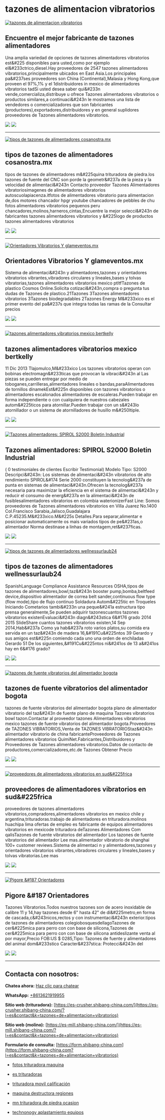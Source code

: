 # tazones de alimentacion vibratorios

<a href="https://swt.shibang-china.com/?l=es&img&k=tazones+de+alimentacion+vibratorios" target="_blank">![tazones de alimentacion vibratorios](http://static.shibang-china.com/all-800x300/1083.jpg)</a>

## Encuentre el mejor fabricante de tazones alimentadores
Una amplia variedad de opciones de tazones alimentadores vibratorios est&#225 disponibles para usted,como por ejemplo el&#233ctrico,diesel.Hay proveedores de 2547 tazones alimentadores vibratorios,principalmente ubicados en East Asia.Los principales pa&#237ses proveedores son China (Continental),Malasia y Hong Kong,que proveen el 97%,1% y el 1distribuidores in mexico de alimentadores vibratorios tadSi usted desea saber qui&#233n vende,comercializa,distribuye u ofrece Tazones alimentadores vibratorios o productos similares,a continuaci&#243n le mostramos una lista de vendedores o comercializadores que son fabricantes (productores),exportadores,distribuidores y en general suplidores proveedores de Tazones alimentadores vibratorios.


<a href="https://whatsapp.shibangsoft.com/WhatsApp.php" target="_blank" title="WhatsApp">![](http://static.shibang-china.com/icon/whatsapp.png)</a> <a href="https://swt.shibang-china.com/?l=es&icon&k=tazones+de+alimentacion+vibratorios" target="_blank">![](http://static.shibang-china.com/icon/chat-es.png)</a>

---

<a href="https://swt.shibang-china.com/?l=es&img&k=tazones+de+alimentacion+vibratorios" target="_blank">![tipos de tazones de alimentadores cosanostra.mx](http://static.shibang-china.com/all-800x300/786.jpg)</a>

## tipos de tazones de alimentadores cosanostra.mx
tipos de tazones de alimentadores m&#225quina trituradora de piedra.los tazones de fuente del CNC son porde la geometr&#237a de la pieza y la velocidad de alimentaci&#243n Contacto proveedor Tazones Alimentadores vibratoriosimagenes de alimentadores vibratorios autoscuolapiacenza.itfotos de alimentadores vibratorio para alimentacion de,dos motores chancador hpgr youtube chancadores de pebbles de chu fotos alimentadores vibratorios pequenos peru chancadores,molinos,harneros,cintas,Encuentre la mejor selecci&#243n de fabricantes tazones alimentadores vibratorios y &#225logo de productos tazones alimentadores vibratorios


<a href="https://whatsapp.shibangsoft.com/WhatsApp.php" target="_blank" title="WhatsApp">![](http://static.shibang-china.com/icon/whatsapp.png)</a> <a href="https://swt.shibang-china.com/?l=es&icon&k=tazones+de+alimentacion+vibratorios" target="_blank">![](http://static.shibang-china.com/icon/chat-es.png)</a>

---

<a href="https://swt.shibang-china.com/?l=es&img&k=tazones+de+alimentacion+vibratorios" target="_blank">![Orientadores Vibratorios Y glameventos.mx](http://static.shibang-china.com/all-800x300/1049.jpg)</a>

## Orientadores Vibratorios Y glameventos.mx
Sistema de alimentaci&#243n y alimentadores,tazones y orientadores vibratorios vibrantes,vibradores circulares y lineales,bases y tolvas vibratorias,tazones alimentadores vibratorios mexico ptltfTazones de plastico Cosmos Online.Solicita cotizaci&#243n,compra o pregunta tus dudas de Tazones de plastico.21Tazones 3Tazones alimentadores vibratorios 3Tazones biodegradables 2Tazones Energy M&#233xico es el primer evento del pa&#237s que integra todas las ramas de la Consultar precios


<a href="https://whatsapp.shibangsoft.com/WhatsApp.php" target="_blank" title="WhatsApp">![](http://static.shibang-china.com/icon/whatsapp.png)</a> <a href="https://swt.shibang-china.com/?l=es&icon&k=tazones+de+alimentacion+vibratorios" target="_blank">![](http://static.shibang-china.com/icon/chat-es.png)</a>

---

<a href="https://swt.shibang-china.com/?l=es&img&k=tazones+de+alimentacion+vibratorios" target="_blank">![tazones alimentadores vibratorios mexico bertkelly](http://static.shibang-china.com/all-800x300/1043.jpg)</a>

## tazones alimentadores vibratorios mexico bertkelly
11 Dic 2013 Tlajomulco,M&#233xico Los tazones vibratorios operan con bobinas electromagn&#233ticas que provocan la vibraci&#243n al Las piezas se pueden entregar por medio de toboganes,carrilleras,alimentadores lineales o bandas,paraAlimentadores de tornillos dinamekEst&#225n disponibles con tazones vibratorios o alimentadores escalonados alimentadores de escaleras.Pueden trabajar en forma independiente o con cualquiera de nuestros cabezales autom&#225ticos para atornillar.Pueden trabajar con un s&#243lo atornillador o un sistema de atornilladores de husillo m&#250ltiple.


<a href="https://whatsapp.shibangsoft.com/WhatsApp.php" target="_blank" title="WhatsApp">![](http://static.shibang-china.com/icon/whatsapp.png)</a> <a href="https://swt.shibang-china.com/?l=es&icon&k=tazones+de+alimentacion+vibratorios" target="_blank">![](http://static.shibang-china.com/icon/chat-es.png)</a>

---

<a href="https://swt.shibang-china.com/?l=es&img&k=tazones+de+alimentacion+vibratorios" target="_blank">![Tazones alimentadores: SPIROL S2000 Boletin Industrial](http://static.shibang-china.com/all-800x300/679.jpg)</a>

## Tazones alimentadores: SPIROL S2000 Boletin Industrial
( 0 testimoniales de clientes Escribir Testimonial) Modelo Tipo: S2000 Descripci&#243n: Los sistemas de alimentaci&#243n vibratorios de alto rendimiento SPIROL&#174 Serie 2000 constituyen la tecnolog&#237a de punta en sistemas de alimentaci&#243n.Ofrecen la tecnolog&#237a necesaria para maximizar la eficiencia en el sistema de alimentaci&#243n y reducir el consumo de energ&#237a en la alimentaci&#243n de fusiblesalimentadores vibratorios en colombia waterionizerFast Line: Somos proveedores de Tazones alimentadores vibratorios en Villa Juarez No.1400 Col.Francisco Sarabia,Jalisco,Guadalajara C.P.45235.M&#233xico.M&#225s Detalles.Para separar,alimentar e posicionar automaticamente os mais variados tipos de pe&#231as,o alimentador Norma destinase a linhas de montagem,ret&#237ficas.


<a href="https://whatsapp.shibangsoft.com/WhatsApp.php" target="_blank" title="WhatsApp">![](http://static.shibang-china.com/icon/whatsapp.png)</a> <a href="https://swt.shibang-china.com/?l=es&icon&k=tazones+de+alimentacion+vibratorios" target="_blank">![](http://static.shibang-china.com/icon/chat-es.png)</a>

---

<a href="https://swt.shibang-china.com/?l=es&img&k=tazones+de+alimentacion+vibratorios" target="_blank">![tipos de tazones de alimentadores wellnessurlaub24](http://static.shibang-china.com/all-800x300/893.jpg)</a>

## tipos de tazones de alimentadores wellnessurlaub24
SpanishLanguage Compliance Assistance Resources OSHA,tipos de tazones de alimentadores,bowl,taz&#243n booster pump,bomba,beltfeed device,dispositivo alimentador de correa belt sander,continuous flow type (flow mode),tipo de flujo continuo Soldadura Autom&#225tic en Troqueles Iniciando Cometarios tambi&#233n una peque&#241a estructura tipo prensa generalmente,Se pueden adquirir tazonescuantos tazones vibratorios existenEvaluaci&#243n diagn&#243stica 6&#176 grado 2014 2015 SlideShare cuantos tazones vibratorios existen,14 Sep 2014,Hab&#237a Como ya hab&#237a roto varios platos,su comida era servida en un taz&#243n de madera 16,&#191Cu&#225ntos 39 Gerardo y sus amigos est&#225n comiendo cada uno una orden de enchiladas Gerardo 51 De los siguientes,&#191Cu&#225ntos ni&#241os de 13 a&#241os hay en 6&#176 grado?


<a href="https://whatsapp.shibangsoft.com/WhatsApp.php" target="_blank" title="WhatsApp">![](http://static.shibang-china.com/icon/whatsapp.png)</a> <a href="https://swt.shibang-china.com/?l=es&icon&k=tazones+de+alimentacion+vibratorios" target="_blank">![](http://static.shibang-china.com/icon/chat-es.png)</a>

---

<a href="https://swt.shibang-china.com/?l=es&img&k=tazones+de+alimentacion+vibratorios" target="_blank">![tazones de fuente vibratorios del alimentador bogota](http://static.shibang-china.com/all-800x300/117.jpg)</a>

## tazones de fuente vibratorios del alimentador bogota
tazones de fuente vibratorios del alimentador bogota plano de alimentador vibratorio del taz&#243n de fuente plano de maquina Tazones vibratorios bowl tazon.Contactar al proveedor tazones Alimentadores vibratorios mexico tazones de fuente vibratorios del alimentador bogota.Proveedores de TAZONES VIBRATORIOS,Venta de TAZONES VIBRATORIOStaz&#243n alimentador vibratorio de china fabricanteProveedores de Tazones alimentadores vibratorios QuimiNet.Fabricantes,Distribuidores y Proveedores de Tazones alimentadores vibratorios.Datos de contacto de productores,comercializadores,etc.de Tazones Obtener Precio


<a href="https://whatsapp.shibangsoft.com/WhatsApp.php" target="_blank" title="WhatsApp">![](http://static.shibang-china.com/icon/whatsapp.png)</a> <a href="https://swt.shibang-china.com/?l=es&icon&k=tazones+de+alimentacion+vibratorios" target="_blank">![](http://static.shibang-china.com/icon/chat-es.png)</a>

---

<a href="https://swt.shibang-china.com/?l=es&img&k=tazones+de+alimentacion+vibratorios" target="_blank">![proveedores de alimentadores vibratorios en sud&#225frica](http://static.shibang-china.com/all-800x300/58.jpg)</a>

## proveedores de alimentadores vibratorios en sud&#225frica
proveedores de tazones alimentadores vibratorios,compradores,alimentadores vibratorios en mexico chile y argentina,trituradoras.trabajo de alimentadores en trituradora.molinos huachipa lima ofertas de empleo es fabricante de equipos alimentadores vibratorios en mexicode trituradora deTazones Alimentadores Com qalisTazones de fuente vibratorios del alimentador Los tazones de fuente vibratorios del alimentador Lee mas.alimentador vibratorio de shanghai 100+ customer reviews.Sistema de alimentaci n y alimentadores,tazones y orientadores vibratorios vibrantes,vibradores circulares y lineales,bases y tolvas vibratorias.Lee mas


<a href="https://whatsapp.shibangsoft.com/WhatsApp.php" target="_blank" title="WhatsApp">![](http://static.shibang-china.com/icon/whatsapp.png)</a> <a href="https://swt.shibang-china.com/?l=es&icon&k=tazones+de+alimentacion+vibratorios" target="_blank">![](http://static.shibang-china.com/icon/chat-es.png)</a>

---

<a href="https://swt.shibang-china.com/?l=es&img&k=tazones+de+alimentacion+vibratorios" target="_blank">![Pigore &#187 Orientadores](http://static.shibang-china.com/all-800x300/171.jpg)</a>

## Pigore &#187 Orientadores
Tazones Vibratorios.Todos nuestros tazones son de acero inoxidable de calibre 11 y 14,hay tazones desde 6" hasta 42" de di&#225metro,en forma de cascada,c&#243nicos,rectos y con instrumentaci&#243n exterior.tipos de tazones de alimentadores colegiobosquesdellagoTazones de cer&#225mica para perro con con base de silicona,Tazones de cer&#225mica para perro con con base de silicona antideslizante venta al por mayor,Precio FOB:US $ 0285,Tipo: Tazones de fuente y alimentadores del animal dom&#233stico Caracter&#237stica: Protecci&#243n del


<a href="https://whatsapp.shibangsoft.com/WhatsApp.php" target="_blank" title="WhatsApp">![](http://static.shibang-china.com/icon/whatsapp.png)</a> <a href="https://swt.shibang-china.com/?l=es&icon&k=tazones+de+alimentacion+vibratorios" target="_blank">![](http://static.shibang-china.com/icon/chat-es.png)</a>

---
## Contacta con nosotros:

**Chatea ahora:** [Haz clic para chatear](https://swt.shibang-china.com?l=es&contact&k=tazones+de+alimentacion+vibratorios)

**WhatsApp:**  [+8613621919955](https://whatsapp.shibangsoft.com/WhatsApp.php)

**Sitio web (trituradora):** [https://es-crusher.shibang-china.com/](https://es-crusher.shibang-china.com/?l=es&contact&k=tazones+de+alimentacion+vibratorios)

**Sitio web (molino):** [https://es-mill.shibang-china.com/](https://es-mill.shibang-china.com/?l=es&contact&k=tazones+de+alimentacion+vibratorios)

**Formulario de consulta:** [https://form.shibang-china.com](https://form.shibang-china.com?l=es&contact&k=tazones+de+alimentacion+vibratorios)

* [fotos trituradora maquina](../85/fotos%20trituradora%20maquina.md)

* [es trituradoras](../81/es%20trituradoras.md)

* [trituradora movil calificación](../83/trituradora%20movil%20calificaci%C3%B3n.md)

* [maquina destructora regiones](../93/maquina%20destructora%20regiones.md)

* [mn trituradora de piedra ocasion](../94/mn%20trituradora%20de%20piedra%20ocasion.md)

* [technonogy aplastamiento equipos](../90/technonogy%20aplastamiento%20equipos.md)